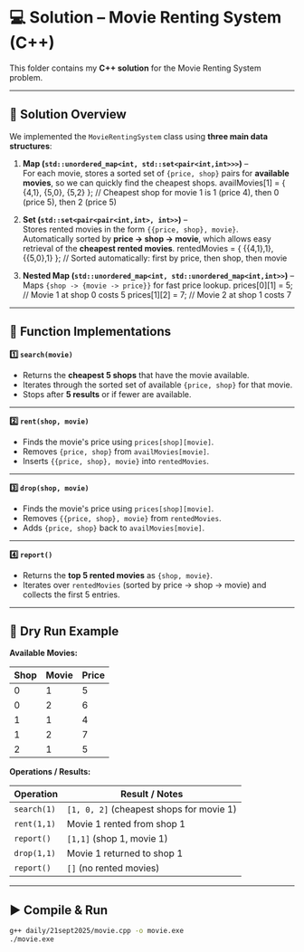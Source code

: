 # 💻 Solution – Movie Renting System (C++)

This folder contains my **C++ solution** for the Movie Renting System problem.

---

## 🔹 Solution Overview

We implemented the `MovieRentingSystem` class using **three main data structures**:

1. **Map (`std::unordered_map<int, std::set<pair<int,int>>>`)** –  
    For each movie, stores a sorted set of `{price, shop}` pairs for **available movies**, so we can quickly find the cheapest shops.
   availMovies[1] = { {4,1}, {5,0}, {5,2} };
   // Cheapest shop for movie 1 is 1 (price 4), then 0 (price 5), then 2 (price 5)

2. **Set (`std::set<pair<pair<int,int>, int>>`)** –  
    Stores rented movies in the form `{{price, shop}, movie}`.  
    Automatically sorted by **price → shop → movie**, which allows easy retrieval of the **cheapest rented movies**.
   rentedMovies = { {{4,1},1}, {{5,0},1} };
   // Sorted automatically: first by price, then shop, then movie

3. **Nested Map (`std::unordered_map<int, std::unordered_map<int,int>>`)** –  
    Maps `{shop -> {movie -> price}}` for fast price lookup.
   prices[0][1] = 5; // Movie 1 at shop 0 costs 5
   prices[1][2] = 7; // Movie 2 at shop 1 costs 7

---

## 🔹 Function Implementations

**1️⃣ `search(movie)`**

-   Returns the **cheapest 5 shops** that have the movie available.
-   Iterates through the sorted set of available `{price, shop}` for that movie.
-   Stops after **5 results** or if fewer are available.

---

**2️⃣ `rent(shop, movie)`**

-   Finds the movie's price using `prices[shop][movie]`.
-   Removes `{price, shop}` from `availMovies[movie]`.
-   Inserts `{{price, shop}, movie}` into `rentedMovies`.

---

**3️⃣ `drop(shop, movie)`**

-   Finds the movie's price using `prices[shop][movie]`.
-   Removes `{{price, shop}, movie}` from `rentedMovies`.
-   Adds `{price, shop}` back to `availMovies[movie]`.

---

**4️⃣ `report()`**

-   Returns the **top 5 rented movies** as `{shop, movie}`.
-   Iterates over `rentedMovies` (sorted by price → shop → movie) and collects the first 5 entries.

---

## 🔹 Dry Run Example

**Available Movies:**

| Shop | Movie | Price |
| ---- | ----- | ----- |
| 0    | 1     | 5     |
| 0    | 2     | 6     |
| 1    | 1     | 4     |
| 1    | 2     | 7     |
| 2    | 1     | 5     |

**Operations / Results:**

| Operation   | Result / Notes                           |
| ----------- | ---------------------------------------- |
| `search(1)` | `[1, 0, 2]` (cheapest shops for movie 1) |
| `rent(1,1)` | Movie 1 rented from shop 1               |
| `report()`  | `[1,1]` (shop 1, movie 1)                |
| `drop(1,1)` | Movie 1 returned to shop 1               |
| `report()`  | `[]` (no rented movies)                  |

---

## ▶️ Compile & Run

```bash
g++ daily/21sept2025/movie.cpp -o movie.exe
./movie.exe
```

